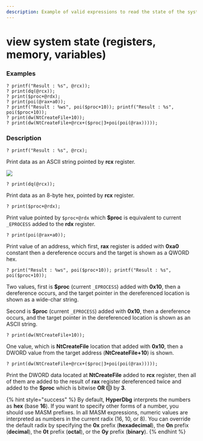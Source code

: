 ```yaml
---
description: Example of valid expressions to read the state of the system
---
```


# view system state (registers, memory, variables)

### Examples

```
? printf("Result : %s", @rcx));
? print(dq(@rcx));
? print($proc+@rdx);
? print(poi(@rax+a0));
? printf("Result : %ws", poi($proc+10)); printf("Result : %s", poi($proc+10));
? print(dw(NtCreateFile+10));
? print(dw(NtCreateFile+@rcx+($proc|3+poi(poi(@rax)))));
```

### Description

`? printf("Result : %s", @rcx);`

Print data as an ASCII string pointed by **rcx** register.

![](broken-reference)

`? print(dq(@rcx));`

Print data as an 8-byte hex, pointed by **rcx** register.

`? print($proc+@rdx);`

Print value pointed by `$proc+@rdx` which **$proc** is equivalent to current `_EPROCESS` added to the **rdx** register.

`? print(poi(@rax+a0));`

Print value of an address, which first, **rax** register is added with **0xa0** constant then a dereference occurs and the target is shown as a QWORD hex.

`? print("Result : %ws", poi($proc+10)); printf("Result : %s", poi($proc+10));`

Two values, first is **$proc** (current `_EPROCESS`) added with **0x10**, then a dereference occurs, and the target pointer in the dereferenced location is shown as a wide-char string.

Second is **$proc** (current `_EPROCESS`) added with **0x10**, then a dereference occurs, and the target pointer in the dereferenced location is shown as an ASCII string.

`? print(dw(NtCreateFile+10));`

One value, which is **NtCreateFile** location that added with **0x10**, then a DWORD value from the target address (**NtCreateFile+10**) is shown.

`? print(dw(NtCreateFile+@rcx+($proc|3+poi(poi(@rax)))));`

Print the DWORD data located at **NtCreateFile** added to **rcx** register, then all of them are added to the result of **rax** register dereferenced twice and added to the **$proc** which is bitwise **OR (|)** by **3**.

{% hint style="success" %}
By default, **HyperDbg** interprets the numbers as **hex** (base **16**). If you want to specify other forms of a number, you should use MASM prefixes. In all MASM expressions, numeric values are interpreted as numbers in the current radix (16, 10, or 8). You can override the default radix by specifying the **0x** prefix (**hexadecimal**), the **0n** prefix (**decimal**), the **0t** prefix (**octal**), or the **0y** prefix (**binary**).
{% endhint %}
